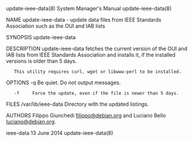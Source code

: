 update-ieee-data(8)						    System Manager's Manual						   update-ieee-data(8)

NAME
       update-ieee-data - update data files from IEEE Standards Association such as the OUI and IAB lists

SYNOPSIS
       update-ieee-data

DESCRIPTION
       update-ieee-data	 fetches  the  current	version of the OUI and IAB lists from IEEE Standards Association and installs it, if the installed versions is
       older than 5 days.

       This utility requires curl, wget or libwww-perl to be installed.

OPTIONS
       -q     Be quiet. Do not output messages.

       -f     Force the update, even if the file is newer than 5 days.

FILES
       /var/lib/ieee-data
	      Directory with the updated listings.

AUTHORS
       Filippo Giunchedi <filippo@debian.org> and Luciano Bello <luciano@debian.org>.

ieee-data								 13 June 2014							   update-ieee-data(8)
